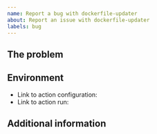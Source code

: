 ```yaml
---
name: Report a bug with dockerfile-updater
about: Report an issue with dockerfile-updater
labels: bug
---
```

## The problem
<!--
  Describe the issue you are experiencing here to communicate to the
  maintainers. Tell us what you were trying to do and what happened.
  Do not paste logs/configuration here, link to it.
-->


## Environment

- Link to action configuration:
- Link to action run:

## Additional information